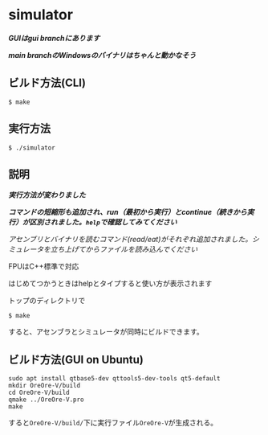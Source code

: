 # simulator

***GUIはgui branchにあります***

***main branchのWindowsのバイナリはちゃんと動かなそう***

## ビルド方法(CLI)

```$ make```

## 実行方法

```$ ./simulator```

## 説明

***実行方法が変わりました***

***コマンドの短縮形も追加され、run（最初から実行）とcontinue（続きから実行）が区別されました。`help`で確認してみてください***

*アセンブリとバイナリを読むコマンド(read/eat)がそれぞれ追加されました。シミュレータを立ち上げてからファイルを読み込んでください*

FPUはC++標準で対応

はじめてつかうときはhelpとタイプすると使い方が表示されます

トップのディレクトリで

```$ make```

すると、アセンブラとシミュレータが同時にビルドできます。

## ビルド方法(GUI on Ubuntu)

```shell
sudo apt install qtbase5-dev qttools5-dev-tools qt5-default
mkdir OreOre-V/build
cd OreOre-V/build
qmake ../OreOre-V.pro
make
```
すると`OreOre-V/build/`下に実行ファイル`OreOre-V`が生成される。


